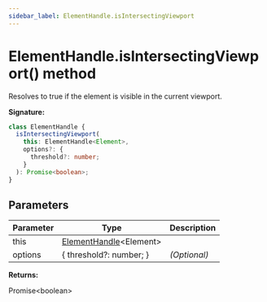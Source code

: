 ```yaml
---
sidebar_label: ElementHandle.isIntersectingViewport
---
```


# ElementHandle.isIntersectingViewport() method

Resolves to true if the element is visible in the current viewport.

**Signature:**

```typescript
class ElementHandle {
  isIntersectingViewport(
    this: ElementHandle<Element>,
    options?: {
      threshold?: number;
    }
  ): Promise<boolean>;
}
```

## Parameters

| Parameter | Type                                                         | Description       |
| --------- | ------------------------------------------------------------ | ----------------- |
| this      | [ElementHandle](./puppeteer.elementhandle.md)&lt;Element&gt; |                   |
| options   | { threshold?: number; }                                      | <i>(Optional)</i> |

**Returns:**

Promise&lt;boolean&gt;
